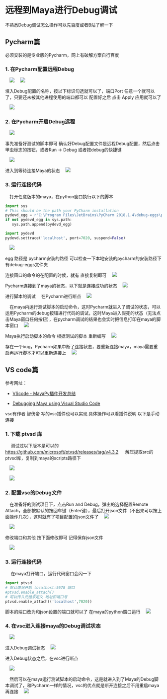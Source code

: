 # 远程到Maya进行Debug调试

不熟悉Debug调试怎么操作可以先百度或者B站了解一下

## Pycharm篇

必须安装的是专业版的Pycharm，网上有破解方案自行百度

### 1. 在Pycharm配置远程Debug

&emsp;![](../../images/mayas/debugs/d1_output_1.png)
&emsp;![](../../images/mayas/debugs/d1_output_2.png)

填入Debug配置的名称，按以下标识勾选就可以了，端口Port 任意一个就可以了，只要还未被其他进程使用的端口都可以 
配置好之后 点击 Apply 应用就可以了

&emsp;![](../../images/mayas/debugs/d1_output_3.png)

### 2. 在Pycharm开启Debug远程
&emsp;![](../../images/mayas/debugs/d1_output_4.png)

事先准备好测试的脚本即可
确认好Debug配置文件是远程Debug配置，然后点击甲虫标志的按钮，或者Run -> Debug
或者按debug的快捷键

&emsp;![](../../images/mayas/debugs/d1_output_5.png)

进入到等待连接Maya的状态
&emsp;![](../../images/mayas/debugs/d1_output_6.png)

### 3. 运行连接代码

&emsp;打开任意版本的maya，在python窗口执行以下的脚本

```python
import sys
# This should be the path your PyCharm installation
pydevd_egg = r"C:\Program Files\JetBrains\PyCharm 2018.1.4\debug-eggs\pycharm-debug.egg"
if not pydevd_egg in sys.path:
   sys.path.append(pydevd_egg)

import pydevd
pydevd.settrace('localhost', port=7020, suspend=False)
```
&emsp;![](../../images/mayas/debugs/d1_output_7.png)

egg 路径是 pycharm安装的路径 可以检查一下本地安装的pycharm的安装路径下有debug-eggs文件夹

连接窗口的命令的在配置的时候，就有 直接复制即可
&emsp;![](../../images/mayas/debugs/d1_output_8.png)

Pycharm连接到了maya的状态，以下就是连接成功的状态
&emsp;![](../../images/mayas/debugs/d1_output_9.png)

进行脚本的调试
&emsp;在Pycharm进行断点
&emsp;![](../../images/mayas/debugs/d1_output_10.png)

&emsp;在maya内运行测试脚本的启动命令，这时Pycharm就进入了调试的状态，可以运用Pycharm的debug按钮进行代码的调试，这时Maya进入假死的状态（无法点击Maya窗口任何按钮），在pycharm调试的结果也会实时把信息打印在maya的脚本窗口
&emsp;![](../../images/mayas/debugs/d1_output_11.png)

Maya执行启动脚本的命令 根据测试的脚本 重新编写
&emsp;![](../../images/mayas/debugs/d1_output_12.png)

存在一个bug，Pycharm如果中断了连接状态，要重新连接maya，maya需要重启再运行脚本才可以重新连接上
&emsp;![](../../images/mayas/debugs/d1_output_13.png)

## VS code篇

参考网址：
- [VScode - MayaPy插件开发总结](https://blog.l0v0.com/posts/4d164b82.html)

- [Debugging Maya using Visual Studio Code](http://iwonderwhatjoeisworkingon.blogspot.com/2017/04/debugging-maya-using-visual-studio-code.html)

vsc有作者 智伤帝 写的vsc插件也可以实现 具体操作可以看插件说明
以下是手动连接

### 1. 下载 ptvsd 库
&emsp; 测试过以下版本是可以的
&emsp; https://github.com/microsoft/ptvsd/releases/tag/v4.3.2
&emsp; 解压提取src的ptvsd库，复制到maya的scripts路径下

&emsp;![](../../images/mayas/debugs/d1_output_14.png)

&emsp;![](../../images/mayas/debugs/d1_output_15.png)

### 2. 配置vsc的Debug文件

&emsp;在准备好的测试项目下，点击Run and Debug，弹出的选择配置Remote Attach，全部按默认的按回车键（Enter键），最后打开json文件（不出来可以按上面操作几次），这时就有了项目配置的json文件了
&emsp;![](../../images/mayas/debugs/d1_output_16.png)

&emsp;![](../../images/mayas/debugs/d1_output_17.png)

修改端口和其他 按下面修改即可 记得保存json文件

&emsp;![](../../images/mayas/debugs/d1_output_18.png)

### 3. 运行连接代码
&emsp; 在maya打开端口，运行代码窗口会闪一下

```python
import ptvsd
# 默认情况开启 localhost:5678 端口
#ptvsd.enable_attach()
# 可以传入元组来定义 地址和端口号
ptvsd.enable_attach(('localhost',7020))
```

脚本的端口改为和json设置的端口就可以了 在maya的python窗口运行
&emsp;![](../../images/mayas/debugs/d1_output_19.png)

### 4. 在vsc进入连接maya的Debug调试状态
&emsp;![](../../images/mayas/debugs/d1_output_20.png)

进入Debug调试状态
&emsp;![](../../images/mayas/debugs/d1_output_21.png)

进入Debug状态之后，在vsc进行断点

&emsp;![](../../images/mayas/debugs/d1_output_22.png)

&emsp;然后可以在maya运行测试脚本的启动命令，这是就进入到了Maya的Debug脚本调试了，和Pycharm一样的情况，vsc的优点就是断开连接之后不用重启maya再连接
&emsp;![](../../images/mayas/debugs/d1_output_23.png)